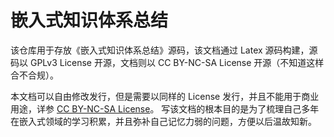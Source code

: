 # 嵌入式知识体系总结

该仓库用于存放《嵌入式知识体系总结》源码，该文档通过 Latex 源码构建，源码以 GPLv3 License 开源，文档则以 CC BY-NC-SA License 开源（不知道这样合不合规）。

本文档可以自由修改发行，但是需要以同样的 License 发行，并且不能用于商业用途，详参 [CC BY-NC-SA License](https://creativecommons.org/licenses/by-nc-sa/4.0/)。
写该文档的根本目的是为了梳理自己多年在嵌入式领域的学习积累，并且弥补自己记忆力弱的问题，方便以后温故知新。
